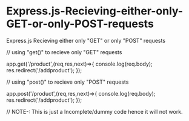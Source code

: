 # Express.js-Recieving-either-only-GET-or-only-POST-requests
Express.js Recieving either only "GET" or only "POST" requests

// using "get()" to recieve only "GET" requests

app.get('/product',(req,res,next)=>{
    console.log(req.body);
    res.redirect('/addproduct');
});


// using "post()" to recieve only "POST" requests

app.post('/product',(req,res,next)=>{
    console.log(req.body);
    res.redirect('/addproduct');
});

// NOTE-: This is just a Incomplete/dummy code hence it will not work. 
